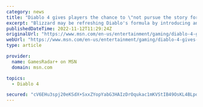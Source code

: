 ```yaml
---
category: news
title: "Diablo 4 gives players the chance to \"not pursue the story for a while\""
excerpt: "Blizzard may be refreshing Diablo's formula by introducing an open world in Diablo 4 that \"allows for non-linearity\", but according to general manager Rod Fergusson, that doesn't mean it'll be ..."
publishedDateTime: 2022-11-12T11:29:24Z
originalUrl: "https://www.msn.com/en-us/entertainment/gaming/diablo-4-gives-players-the-chance-to-not-pursue-the-story-for-a-while/ar-AA142yAB"
webUrl: "https://www.msn.com/en-us/entertainment/gaming/diablo-4-gives-players-the-chance-to-not-pursue-the-story-for-a-while/ar-AA142yAB"
type: article

provider:
  name: GamesRadar+ on MSN
  domain: msn.com

topics:
  - Diablo 4

secured: "cV6EHu3spj20eKSdX+SxxZYopYabG3HAIzDrOqukac1mKVStIB49OsKL4BLporQaoECrzS0BGlZuMCSXYv4Ro5KPGt71DSnxUoKCkKxyC578ZA8OiEGb73OUKbk3uV8/mvK/q2AdpEWcHjU91pn+wF+Tk17/mvj7eXt+cykfjFGGEJIjIVT9xr/oie7D52WEYsWHaNsrHz2fSxez9DGxk/WyJXwtP2A++gd9O19E0OsUu/m/GBuu6QWGQNUP5/6qKQ+/4rSgV0sOIvDH+w3vQbcaqTsCc3rrtDrsOsROxab5oFBpT4LH2mXcOYD5SdvB4lkUHspJ/ZRwqHudjHmYv57oZSV+hEKh5M5qPBORTn4=;BIGCkDGv6d3STmIf2w7MtQ=="
---
```


